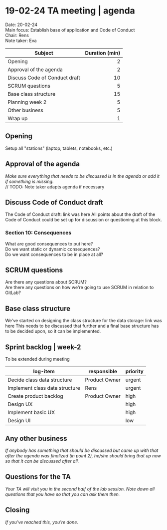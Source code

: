 # 19-02-24 TA meeting | agenda

Date:           20-02-24\
Main focus:     Establish base of application and Code of Conduct\
Chair:          Rens\
Note taker:     Eva

| Subject                       | Duration (min) |
|-------------------------------|---------------:|
| Opening                       |              2 |
| Approval of the agenda        |              2 |
| Discuss Code of Conduct draft |             10 |
| SCRUM questions               |              5 |
| Base class structure          |             15 |
| Planning week 2               |              5 |
| Other business                |              5 |
| Wrap up                       |              1 |

## Opening

Setup all "stations" (laptop, tablets, notebooks, etc.)

## Approval of the agenda

*Make sure everything that needs to be discussed is in the agenda or add it if something is missing.*\
// TODO: Note taker adapts agenda if necessary

## Discuss Code of Conduct draft

The Code of Conduct draft: link was here
All points about the draft of the Code of Conduct could be set up for discussion or questioning at this block.

### Section 10: Consequences

What are good consequences to put here?\
Do we want static or dynamic consequences?\
Do we want consequences to be in place at all?

## SCRUM questions

Are there any questions about SCRUM?\
Are there any questions on how we're going to use SCRUM in relation to GitLab?

## Base class structure

We've started on designing the class structure for the data
storage: link was here
This needs to be discussed that further and a final base structure has to be decided upon, so it can be implemented.

## Sprint backlog | week-2

To be extended during meeting

| log-item                       | responsible   | priority |
|--------------------------------|---------------|----------|
| Decide class data structure    | Product Owner | urgent   |
| Implement class data structure | Rens          | urgent   |
| Create product backlog         | Product Owner | high     |
| Design UX                      |               | high     |
| Implement basic UX             |               | high     |
| Design UI                      |               | low      |

## Any other business

*If anybody has something that should be discussed but came up with that after the agenda was finalized (in point 2),
he/she should bring that up now so that it can be discussed after all.*

## Questions for the TA

*Your TA will visit you in the second half of the lab session. Note down all questions that you have so that you can ask
them then.*

## Closing

*If you've reached this, you're done.*
